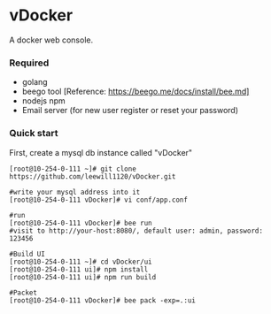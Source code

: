 # vDocker
A docker web console.

### Required
  * golang
  * beego tool [Reference: https://beego.me/docs/install/bee.md]
  * nodejs npm
  * Email server (for new user register or reset your password)

### Quick start
First, create a mysql db instance called "vDocker"
```
[root@10-254-0-111 ~]# git clone https://github.com/leewill1120/vDocker.git

#write your mysql address into it
[root@10-254-0-111 vDocker]# vi conf/app.conf

#run
[root@10-254-0-111 vDocker]# bee run
#visit to http://your-host:8080/, default user: admin, password: 123456

#Build UI
[root@10-254-0-111 ~]# cd vDocker/ui
[root@10-254-0-111 ui]# npm install
[root@10-254-0-111 ui]# npm run build

#Packet
[root@10-254-0-111 vDocker]# bee pack -exp=.:ui
```
